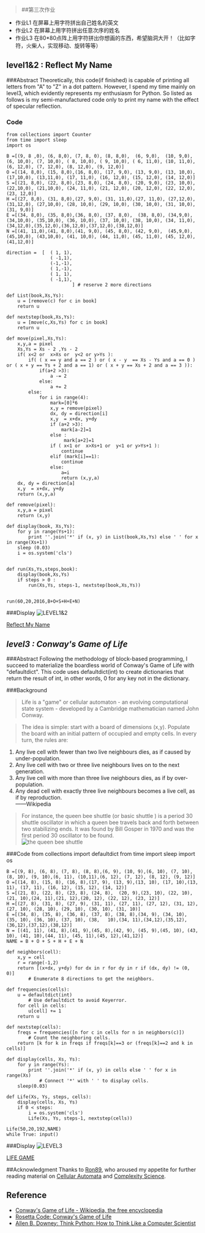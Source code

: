 

> ##第三次作业
> 
- 作业L1 在屏幕上用字符拼出自己姓名的英文
- 作业L2 在屏幕上用字符拼出任意次序的姓名
- 作业L3 在80*80点阵上用字符拼出你想画的东西，希望脑洞大开！（比如字符，火柴人，实现移动、旋转等等）

## level1&2 : Reflect My Name 
###Abstract
   Theoretically, this code(if finished) is capable of printing all letters from "A" to "Z" in a dot pattern. However, I spend my time mainly on level3, which evidently represents my enthusiasm for Python. So listed as follows is my semi-manufactured code only to print my name with the effect of specular reflection.

### Code   
	from collections import Counter
	from time import sleep
	import os
	
	B =[(9, 8 ,0), (6, 8,0), (7, 8, 0), (8, 8,0),  (6, 9,0),  (10, 9,0), (6, 10,0), (7, 10,0), ( 8, 10,0), ( 9, 10,0), ( 6, 11,0), (10, 11,0), (6, 12,0), (7, 12,0), (8, 12,0), (9, 12,0)]
	O =[(14, 8,0), (15, 8,0),(16, 8,0), (17, 9,0), (13, 9,0), (13, 10,0),(17,10,0), (13,11,0), (17, 11,0), (16, 12,0), (15, 12,0), (14, 12,0)]
	S =[(21, 8,0), (22, 8,0),(23, 8,0), (24, 8,0), (20, 9,0), (23, 10,0),(22,10,0), (21,10,0), (24, 11,0), (21, 12,0), (20, 12,0), (22, 12,0), (23, 12,0)]
	H =[(27, 8,0), (31, 8,0),(27, 9,0), (31, 11,0),(27, 11,0), (27,12,0),(31,12,0), (27,10,0), (28, 10,0), (29, 10,0), (30, 10,0), (31, 10,0),(31, 9,0)]
	E =[(34, 8,0), (35, 8,0),(36, 8,0), (37, 8,0),  (38, 8,0), (34,9,0), (34,10,0), (35,10,0), (36, 10,0), (37, 10,0), (38, 10,0), (34, 11,0), (34,12,0),(35,12,0),(36,12,0),(37,12,0),(38,12,0)]
	N =[(41, 11,0),(41, 8,0),(41, 9,0), (45, 8,0), (42, 9,0),  (45,9,0), (45,10,0), (43,10,0), (41, 10,0), (44, 11,0), (45, 11,0), (45, 12,0), (41,12,0)]
	
	direction =  [  ( 1, 1),
	                ( -1,1),
	                (-1,-1),
	                ( 1,-1),
	                ( 1, 1),
	                ( -1,1),
	                        ] # reserve 2 more directions
	
	def List(book,Xs,Ys):
	    u = [remove(c) for c in book]
	    return u
	
	def nextstep(book,Xs,Ys):
	    u = [move(c,Xs,Ys) for c in book]
	    return u
	 
	def move(pixel,Xs,Ys):
	    x,y,a = pixel
	    Xs,Ys = Xs - 2 ,Ys - 2
	    if( x<2 or  x>Xs or  y<2 or y>Ys ):
	        if( ( x == y and a == 2 ) or ( x - y  == Xs - Ys and a == 0 ) or ( x + y == Ys + 2 and a == 1) or ( x + y == Xs + 2 and a == 3 )):
	            if(a+2 >3):
	                a -= 2
	            else:
	                a += 2
	        else:
	            for i in range(4):
	                mark=[0]*6
	                x,y = remove(pixel)
	                dx, dy = direction[i]
	                x,y  = x+dx, y+dy
	                if (a+2 >3):
	                    mark[a-2]=1
	                else :
	                     mark[a+2]=1
	                if ( x<1 or  x>Xs+1 or  y<1 or y>Ys+1 ):
	                    continue
	                elif (mark[i]==1):
	                    continue
	                else:
	                    a=i
	                    return (x,y,a)           
	    dx, dy = direction[a]
	    x,y  = x+dx, y+dy
	    return (x,y,a)     
	                        
	def remove(pixel):
	    x,y,a = pixel
	    return (x,y)
	
	def display(book, Xs,Ys):
	    for y in range(Ys+1):
	        print ''.join('*' if (x, y) in List(book,Xs,Ys) else ' ' for x in range(Xs+1))
	    sleep (0.03)
	    i = os.system('cls')
	 
	    
	def run(Xs,Ys,steps,book):     
	    display(book,Xs,Ys)
	    if steps > 0 :
	        run(Xs,Ys, steps-1, nextstep(book,Xs,Ys))    
	
	        
	run(60,20,2016,B+O+S+H+E+N)

###Display
   ![LEVEL1&2](https://github.com/endeavor19/computationalphysics_N2013301020025/blob/master/level1%262.gif)
    
    
[Reflect My Name ](https://github.com/endeavor19/computationalphysics_N2013301020025/blob/master/Reflect%20my%20name.py)
    
    
## *level3 : Conway's Game of Life*
###Abstract
   Following the methodology of block-based programming, I succeed to materialize the boardless world of Conway's Game of Life with "defaultdict". This code uses defaultdict(int) to create dictionaries that return the result of int, in other words, 0 for any key not in the dictionary.

###Background 


> Life is a "game" or cellular automaton - an evolving computational state system - developed by a Cambridge mathematician named John Conway.



> The idea is simple: start with a board of dimensions (x,y). Populate the board with an initial pattern of occupied and empty cells. In every turn, the rules are:



>
1. Any live cell with fewer than two live neighbours dies, as if caused by under-population.
2. Any live cell with two or three live neighbours lives on to the next generation.
3. Any live cell with more than three live neighbours dies, as if by over-population.
4. Any dead cell with exactly three live neighbours becomes a live cell, as if by reproduction.      
       ——Wikipedia

> For instance, the queen bee shuttle (or basic shuttle
) is a period 30 shuttle oscillator in which a queen bee travels back and forth between two stabilizing ends. It was found by Bill Gosper in 1970 and was the first period 30 oscillator to be found.                            
![the queen bee shuttle](https://github.com/endeavor19/computationalphysics_N2013301020025/blob/master/gof.gif)

###Code
	from collections import defaultdict
	from time import sleep
	import os
	
	B =[(9, 8), (6, 8), (7, 8), (8, 8),(6, 9), (10, 9),(6, 10), (7, 10), (8, 10), (9, 10),(6, 11), (10,11),(6, 12), (7, 12), (8, 12), (9, 12)]
	O =[(14, 8), (15, 8), (16, 8),(17, 9), (13, 9),(13, 10), (17, 10),(13, 11), (17, 11), (16, 12), (15, 12), (14, 12)]
	S =[(21, 8), (22, 8), (23, 8), (24, 8),  (20, 9),(23, 10), (22, 10), (21, 10),(24, 11),(21, 12),(20, 12), (22, 12), (23, 12)]
	H =[(27, 8), (31, 8), (27, 9), (31, 11), (27, 11), (27, 12), (31, 12),(27, 10), (28, 10), (29, 10), (30, 10), (31, 10)]
	E =[(34, 8), (35, 8), (36, 8), (37, 8), (38, 8),(34, 9), (34, 10), (35, 10), (36, 10), (37, 10), (38, 	10),(34, 11),(34,12),(35,12),(36,12),(37,12),(38,12)]
	N = [(41, 11), (41, 8),(41, 9),(45, 8),(42, 9), (45, 9),(45, 10), (43, 10), (41, 10),(44, 11), (45, 11),(45, 12),(41,12)]
	NAME = B + O + S + H + E + N
	
	def neighbors(cell):
	    x,y = cell 
	    r = range(-1,2)  
	    return [(x+dx, y+dy) for dx in r for dy in r if (dx, dy) != (0, 0)]
	    	# Enumerate 8 directions to get the neighbors.
	
	def frequencies(cells):
	    u = defaultdict(int)  
	    	# Use defaultdict to avoid Keyerror.
	    for cell in cells:
	        u[cell] += 1  
	    return u
	 
	def nextstep(cells):
	    freqs = frequencies([n for c in cells for n in neighbors(c)])  
	    	# Count the neighboring cells.
	    return [k for k in freqs if freqs[k]==3 or (freqs[k]==2 and k in cells)] 
	    
	def display(cells, Xs, Ys):
	    for y in range(Ys):
	        print ''.join('*' if (x, y) in cells else ' ' for x in range(Xs)			
	        	# Connect '*' with ' ' to display cells.
	    sleep(0.03)
	 
	def Life(Xs, Ys, steps, cells):
	    display(cells, Xs, Ys)
	    if 0 < steps:
	    	i = os.system('cls')
	        Life(Xs, Ys, steps-1, nextstep(cells))
	        
	Life(50,20,192,NAME)
	while True: input()
	
###Display
![LEVEL3](https://github.com/endeavor19/computationalphysics_N2013301020025/blob/master/level3.gif)
 
 
 [LIFE GAME](https://github.com/endeavor19/computationalphysics_N2013301020025/blob/master/Conway's%20Life%20Game.py)
 
 

##Acknowledgment
Thanks to [Ron89](https://github.com/Ron89), who aroused my appetite for further reading material on [Cellular Automata](http://www.worldscientific.com/worldscibooks/10.1142/4702) and [Complexity Science](http://www.worldscientific.com/series/scs).

## Reference

- [Conway's Game of Life - Wikipedia, the free encyclopedia](https://en.wikipedia.org/wiki/Conway%27s_Game_of_Life )
- [Rosetta Code: Conway's Game of Life](http://rosettacode.org/wiki/Conway%27s_Game_of_Life#Python)
- [Allen B. Downey: Think Python: How to Think Like a Computer Scientist](http://greenteapress.com/wp/think-python/ )
